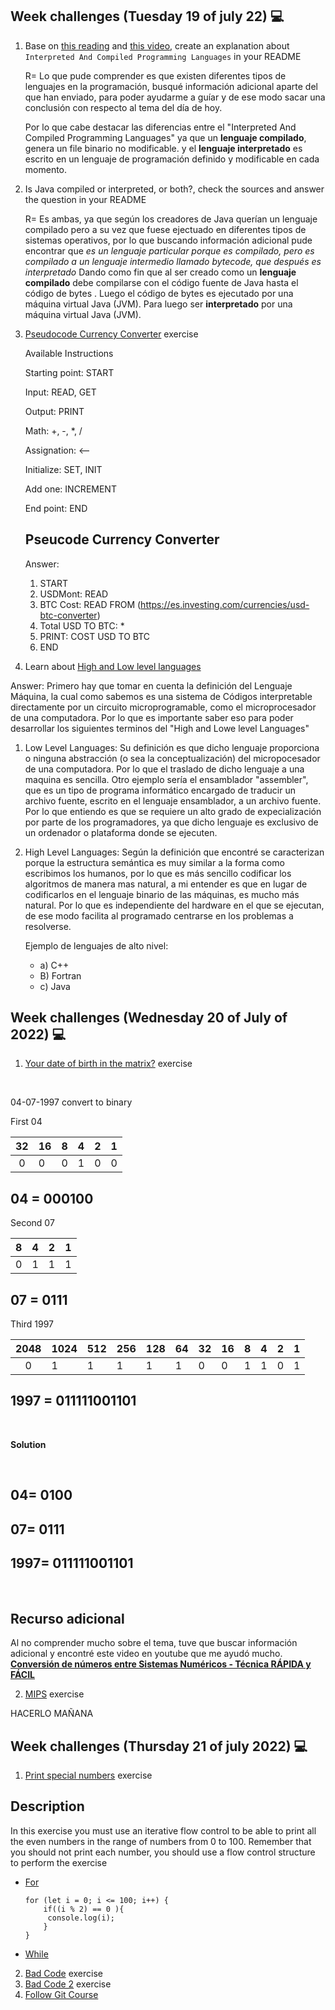 ## Week challenges (Tuesday 19 of july 22) 💻

1. Base on [this reading](https://www.freecodecamp.org/news/compiled-versus-interpreted-languages/) and [this video](https://www.youtube.com/watch?v=I1f45REi3k4), create an explanation about `Interpreted And Compiled Programming Languages` in your README


    <p> R= Lo que pude comprender es que existen diferentes tipos de lenguajes en la programación, busqué información adicional aparte del que han enviado, para poder ayudarme a guíar y de ese modo sacar una conclusión con respecto al tema del día de hoy. </p>
    <p> Por lo que cabe destacar las diferencias entre el "Interpreted And Compiled Programming Languages" ya que un <strong>lenguaje compilado</strong>, genera un file binario no modificable. y el <strong>lenguaje interpretado</strong> es escrito en un lenguaje de programación definido y modificable en cada momento. </p>

2. Is Java compiled or interpreted, or both?, check the sources and answer the question in your README

    <p> R= Es ambas, ya que según los creadores de Java querían un lenguaje compilado pero a su vez que fuese ejectuado en diferentes tipos de sistemas operativos, por lo que buscando información adicional pude encontrar que <em>es un lenguaje particular porque es compilado, pero es compilado a un lenguaje intermedio llamado bytecode, que después es interpretado</em>
    Dando como fin que al ser creado como un <strong>lenguaje compilado</strong> debe compilarse con el código fuente de Java hasta el código de bytes . Luego el código de bytes es ejecutado por una máquina virtual Java (JVM). Para luego ser <strong>interpretado</strong>  por una máquina virtual Java (JVM).

3. [Pseudocode Currency Converter](./exercises/e00/desc) exercise

    Available Instructions


    Starting point: START

    Input: READ, GET

    Output: PRINT

    Math: +, -, *, /

    Assignation: <--

    Initialize: SET, INIT

    Add one: INCREMENT

    End point: END


     ## Pseucode Currency Converter

    Answer:

    1. START
    2. USDMont: READ
    3. BTC Cost: READ FROM (https://es.investing.com/currencies/usd-btc-converter)
    4. Total USD TO BTC: *
    5.  PRINT: COST USD TO BTC
    6. END

4. Learn about [High and Low level languages](https://www.youtube.com/watch?v=bUWCD45qniA)

Answer:
Primero hay que tomar en cuenta la definición del Lenguaje Máquina, la cual como sabemos es una sistema de Códigos interpretable directamente por un circuito microprogramable, como el microprocesador de una computadora.
Por lo que es importante saber eso para poder desarrollar los siguientes terminos del "High and Lowe level Languages"
1. Low Level Languages: Su definición es que dicho lenguaje proporciona o ninguna abstracción (o sea la conceptualización) del micropocesador de una computadora. Por lo que el traslado de dicho lenguaje a una maquina es sencilla.
Otro ejemplo sería el ensamblador "assembler", que es un tipo de programa informático encargado de traducir un archivo fuente, escrito en el lenguaje ensamblador, a un archivo fuente.
Por lo que entiendo es que se requiere un alto grado de expecialización por parte de los programadores, ya que dicho lenguaje es exclusivo de un ordenador o plataforma donde se ejecuten.

2. High Level Languages:
 Según la definición que encontré se caracterizan porque la estructura semántica es muy similar a la forma como escribimos los humanos, por lo que es más sencillo codificar los algoritmos de manera mas natural, a mi entender es que en lugar de codificarlos en el lenguaje binario de las máquinas, es mucho más natural.
 Por lo que es independiente del hardware en el que se ejecutan, de ese modo facilita al programado  centrarse en los problemas a resolverse.

    Ejemplo de lenguajes de alto nivel:
    - a) C++
    - B) Fortran
    - c) Java

## Week challenges (Wednesday 20 of July of 2022) 💻

1. [Your date of birth in the matrix?](./exercises/e01/desc) exercise

<br>

04-07-1997 convert to binary

First 04   

| 32 | 16| 8| 4|2 | 1|
|:-------------------:|---|---|---|---|---|
| 0 | 0 | 0| 1 | 0| 0

## 04 = 000100 <br>

Second 07
 
 | 8 | 4| 2| 1|
|:-------------------:|---|---|---|
| 0 | 1 | 1| 1| 

## 07 = 0111

Third 1997

| 2048 | 1024| 512| 256| 128 |64 | 32 | 16| 8 | 4 | 2 | 1|
|:-------------------:|---|---|---|---|---|---|---|---|---|---|---|
| 0 | 1 | 1| 1 | 1 | 1 | 0 | 0 | 1| 1 | 0| 1|

## 1997 = 011111001101
<br>

**Solution**

<br>

## 04= 0100

## 07= 0111

## 1997= 011111001101

<br>

## Recurso adicional
Al no comprender mucho sobre el tema, tuve que buscar información adicional y encontré este video en youtube que me ayudó mucho.
**[Conversión de números entre Sistemas Numéricos - Técnica RÁPIDA y FÁCIL
](https://www.youtube.com/watch?v=QrULhy0P_uU)**


2. [MIPS](./exercises/e02/desc) exercise

HACERLO MAÑANA

## Week challenges (Thursday 21 of july 2022) 💻

1. [Print special numbers](./exercises/e03/desc) exercise
## Description

In this exercise you must use an iterative flow control to be able to print all the even numbers in the range of numbers from 0 to 100. Remember that you should not print each number, you should use a flow control structure to perform the exercise

*   [For](https://developer.mozilla.org/en-US/docs/Web/JavaScript/Reference/Statements/for)

		for (let i = 0; i <= 100; i++) {
 			if((i % 2) == 0 ){
			 console.log(i);
 			}  
		}

*   [While](https://developer.mozilla.org/en-US/docs/Web/JavaScript/Reference/Statements/while)


2. [Bad Code](./exercises/e04/desc) exercise
3. [Bad Code 2](./exercises/e05/desc) exercise
4. [Follow Git Course](https://www.udacity.com/course/version-control-with-git--ud123)